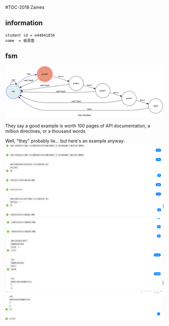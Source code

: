 #TOC-2018 Zames
## information
```
student id = e44041034
name  = 張景雲
```
## fsm
<img src="fsm.png"/><br>

They say a good example is worth 100 pages of API documentation, a million directives, or a thousand words.<br>

Well, "they" probably lie... but here's an example anyway:<br>
<img src="img/example1.png"/><br>
<img src="img/example2.png"/><br>
<img src="img/example3.png"/><br>